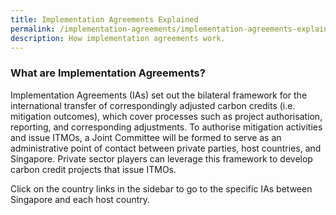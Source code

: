 ```yaml
---
title: Implementation Agreements Explained
permalink: /implementation-agreements/implementation-agreements-explained/
description: How implementation agreements work.
---
```

### What are Implementation Agreements?

Implementation Agreements (IAs) set out the bilateral framework for the international transfer of correspondingly adjusted carbon credits (i.e. mitigation outcomes), which cover processes such as project authorisation, reporting, and corresponding adjustments. To authorise mitigation activities and issue ITMOs, a Joint Committee will be formed to serve as an administrative point of contact between private parties, host countries, and Singapore. Private sector players can leverage this framework to develop carbon credit projects that issue ITMOs.

Click on the country links in the sidebar to go to the specific IAs between Singapore and each host country.